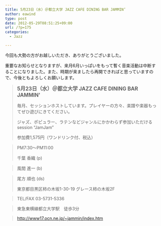```yaml
---
title: 5月23日（水）＠都立大学 JAZZ CAFE DINING BAR JAMMIN’
author: eawind
type: post
date: 2012-05-29T08:51:25+09:00
url: /?p=175
categories:
  - Jazz

---
```

今回も大勢の方がお越しいただき、ありがとうございました。

重要なお知らせとなりますが、来月6月いっぱいをもって暫く音楽活動は中断することになりました。また、時期が来ましたら再開できればと思っていますので、今後ともよろしくお願いします。

> **<big>5月23日（水）＠都立大学 JAZZ CAFE DINING BAR JAMMIN'</big>**
> 
> 毎月、セッションホストしています。プレイヤーの方々、楽譜や楽器もってぜひ遊びにきてください。
> 
> ジャズ、ポピュラー、ラテンなどジャンルにかかわらず参加いただけるsession &#8220;JamJam&#8221;
> 
> 参加費1,575円（ワンドリンク付、税込）
  
> PM7:30〜PM11:00
> 
> 千葉 香織 (p)
  
> 風間 進一 (b)
  
> 尾方 順也 (ds)
> 
> 東京都目黒区柿の木坂1-30-19 グレース柿の木坂2F
  
> TEL/FAX 03-5731-5336
  
> 東急東横線都立大学駅　徒歩3分
  
> http://www17.ocn.ne.jp/~jammin/index.htm
